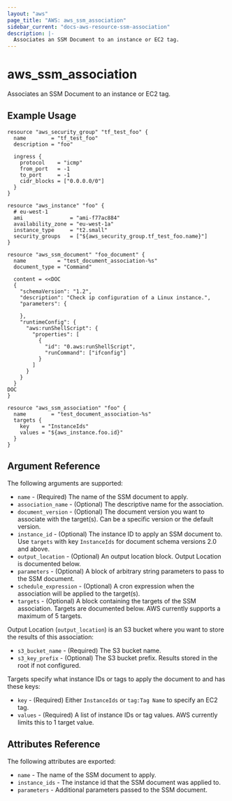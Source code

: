 ```yaml
---
layout: "aws"
page_title: "AWS: aws_ssm_association"
sidebar_current: "docs-aws-resource-ssm-association"
description: |-
  Associates an SSM Document to an instance or EC2 tag.
---
```


# aws_ssm_association

Associates an SSM Document to an instance or EC2 tag.

## Example Usage

```hcl
resource "aws_security_group" "tf_test_foo" {
  name        = "tf_test_foo"
  description = "foo"

  ingress {
    protocol    = "icmp"
    from_port   = -1
    to_port     = -1
    cidr_blocks = ["0.0.0.0/0"]
  }
}

resource "aws_instance" "foo" {
  # eu-west-1
  ami               = "ami-f77ac884"
  availability_zone = "eu-west-1a"
  instance_type     = "t2.small"
  security_groups   = ["${aws_security_group.tf_test_foo.name}"]
}

resource "aws_ssm_document" "foo_document" {
  name          = "test_document_association-%s"
  document_type = "Command"

  content = <<DOC
  {
    "schemaVersion": "1.2",
    "description": "Check ip configuration of a Linux instance.",
    "parameters": {

    },
    "runtimeConfig": {
      "aws:runShellScript": {
        "properties": [
          {
            "id": "0.aws:runShellScript",
            "runCommand": ["ifconfig"]
          }
        ]
      }
    }
  }
DOC
}

resource "aws_ssm_association" "foo" {
  name        = "test_document_association-%s"
  targets {
    key    = "InstanceIds"
    values = "${aws_instance.foo.id}"
  }
}
```

## Argument Reference

The following arguments are supported:

* `name` - (Required) The name of the SSM document to apply.
* `association_name` - (Optional) The descriptive name for the association.
* `document_version` - (Optional) The document version you want to associate with the target(s). Can be a specific version or the default version.
* `instance_id` - (Optional) The instance ID to apply an SSM document to. Use `targets` with key `InstanceIds` for document schema versions 2.0 and above.
* `output_location` - (Optional) An output location block. Output Location is documented below.
* `parameters` - (Optional) A block of arbitrary string parameters to pass to the SSM document.
* `schedule_expression` - (Optional) A cron expression when the association will be applied to the target(s).
* `targets` - (Optional) A block containing the targets of the SSM association. Targets are documented below. AWS currently supports a maximum of 5 targets.

Output Location (`output_location`) is an S3 bucket where you want to store the results of this association:

* `s3_bucket_name` - (Required) The S3 bucket name.
* `s3_key_prefix` - (Optional) The S3 bucket prefix. Results stored in the root if not configured.

Targets specify what instance IDs or tags to apply the document to and has these keys:

* `key` - (Required) Either `InstanceIds` or `tag:Tag Name` to specify an EC2 tag.
* `values` - (Required) A list of instance IDs or tag values. AWS currently limits this to 1 target value.

## Attributes Reference

The following attributes are exported:

* `name` - The name of the SSM document to apply.
* `instance_ids` - The instance id that the SSM document was applied to.
* `parameters` - Additional parameters passed to the SSM document.
